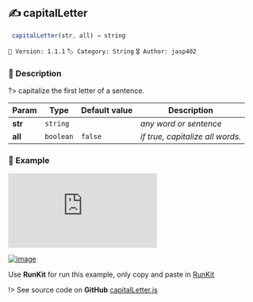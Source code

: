 ## ✍ capitalLetter 

```javascript
 capitalLetter(str, all) ⇒ string  
``` 


`📢 Version: 1.1.1`  `🏷️ Category: String` `🎖️ Author: jasp402` 

### 📝 Description 


?> capitalize the first letter of a sentence. 


| Param | Type | Default value | Description |
| --- | --- | --- | --- |
| **str** | `string` | ` ` | _any word or sentence_ | 
| **all** | `boolean` | ` false ` | _if true, capitalize all words._ | 



### 🧪 Example 


![LABEL](https://gist.githubusercontent.com/jasp402/baad045d810c9c22450ff33bec3e8217/raw/capitalLetter.js ':include :type=code')




[![image](https://user-images.githubusercontent.com/8978470/89190058-8603d500-d566-11ea-914f-284448e5a1b6.png)](https://npm.runkit.com/js-packtools) 
 
Use **RunKit** for run this example, only copy and paste in [RunKit](https://npm.runkit.com/js-packtools)


!> See source code on **GitHub** [capitalLetter.js](https://github.com/jasp402/js-packtools/blob/master/lib/capitalLetter.js) 

